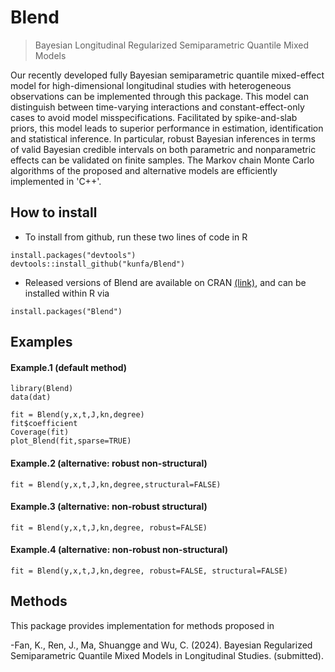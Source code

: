 <!-- README.md is generated from README.Rmd. Please edit that file -->

# Blend

> Bayesian Longitudinal Regularized Semiparametric Quantile Mixed Models


Our recently developed fully Bayesian semiparametric quantile mixed-effect model for high-dimensional longitudinal studies with heterogeneous observations can be implemented through this package. This model can distinguish between time-varying interactions and constant-effect-only cases to avoid model misspecifications. Facilitated by spike-and-slab priors, this model leads to superior performance in estimation, identification and statistical inference. In particular, robust Bayesian inferences in terms of valid Bayesian credible intervals on both parametric and nonparametric effects can be validated on finite samples. The Markov chain Monte Carlo algorithms of the proposed and alternative models are efficiently implemented in 'C++'.

## How to install

  - To install from github, run these two lines of code in R

<!-- end list -->

    install.packages("devtools")
    devtools::install_github("kunfa/Blend")

  - Released versions of Blend are available on CRAN
    [(link)](https://cran.r-project.org/package=Blend), and can be
    installed within R via

<!-- end list -->

    install.packages("Blend")

## Examples

#### Example.1 (default method)

    library(Blend)
    data(dat)
    
    fit = Blend(y,x,t,J,kn,degree) 
    fit$coefficient 
    Coverage(fit)
    plot_Blend(fit,sparse=TRUE)
#### Example.2 (alternative: robust non-structural)

    fit = Blend(y,x,t,J,kn,degree,structural=FALSE) 
    
#### Example.3 (alternative: non-robust structural)

    fit = Blend(y,x,t,J,kn,degree, robust=FALSE)
   
#### Example.4 (alternative: non-robust non-structural)

    fit = Blend(y,x,t,J,kn,degree, robust=FALSE, structural=FALSE)   
    
## Methods

This package provides implementation for methods proposed in

  -Fan, K., Ren, J., Ma, Shuangge and Wu, C. (2024). Bayesian Regularized Semiparametric Quantile Mixed Models in Longitudinal Studies. (submitted).
